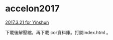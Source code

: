 # accelon2017

[2017.3.21 for Yinshun](http://ya.ksana.tw/yinshun/release/yinshun20170321.zip)

下載後解壓縮，再下載 cor資料庫。打開index.html 。
